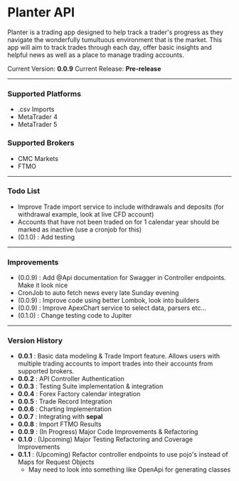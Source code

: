# Planter API
Planter is a trading app designed to help track a trader's progress as they navigate the wonderfully tumultuous environment that is the market.
This app will aim to track trades through each day, offer basic insights and helpful news as well as a place to manage trading accounts.

Current Version: **0.0.9**
Current Release: **Pre-release**

---

### Supported Platforms
- .csv Imports
- MetaTrader 4
- MetaTrader 5

### Supported Brokers
- CMC Markets
- FTMO

---

### Todo List
- Improve Trade import service to include withdrawals and deposits (for withdrawal example, look at live CFD account)
- Accounts that have not been traded on for 1 calendar year should be marked as inactive (use a cronjob for this)
- (0.1.0) : Add testing
---

### Improvements
- (0.0.9) : Add @Api documentation for Swagger in Controller endpoints. Make it look nice
- CronJob to auto fetch news every late Sunday evening
- (0.0.9) : Improve code using better Lombok, look into builders
- (0.0.9) : Improve ApexChart service to select data, parsers etc...
- (0.1.0) : Change testing code to Jupiter
---

### Version History
- **0.0.1** : Basic data modeling & Trade Import feature. Allows users with multiple trading accounts to import trades into their accounts from supported brokers.
- **0.0.2** : API Controller Authentication
- **0.0.3** : Testing Suite implementation & integration
- **0.0.4** : Forex Factory calendar integration
- **0.0.5** : Trade Record Integration
- **0.0.6** : Charting Implementation
- **0.0.7** : Integrating with **sepal**
- **0.0.8** : Import FTMO Results
- **0.0.9** : (In Progress) Major Code Improvements & Refactoring
- **0.1.0** : (Upcoming) Major Testing Refactoring and Coverage Improvements
- **0.1.1** : (Upcoming) Refactor controller endpoints to use pojo's instead of Maps for Request Objects
  - May need to look into something like OpenApi for generating classes

